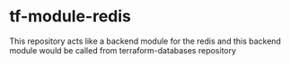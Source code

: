 # tf-module-redis

This repository acts like a backend module for the redis and this backend module would be called from terraform-databases repository